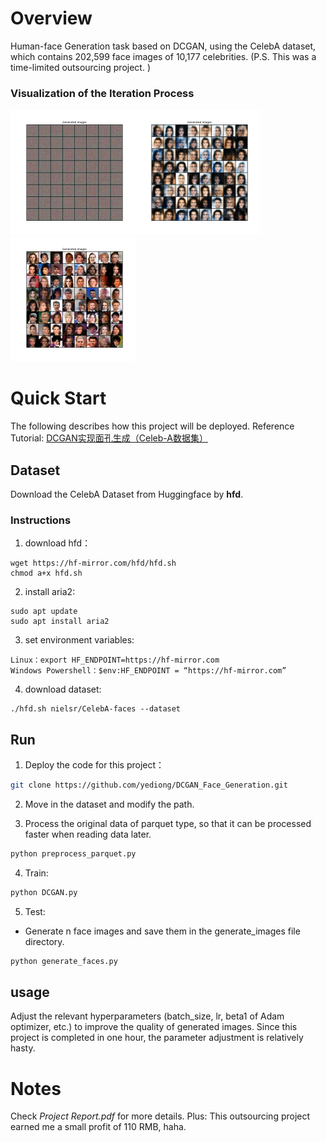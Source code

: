 # Overview
Human-face Generation task based on DCGAN, using the CelebA dataset, which contains 202,599 face images of 10,177 celebrities. (P.S. This was a time-limited outsourcing project. )
### Visualization of the Iteration Process
<img src="attachments/1.png" alt="1" style="width: 200px; height: auto;"><img src="attachments/2.png" alt="2" style="width: 200px; height: auto;"><img src="attachments/3.png" alt="3" style="width: 200px; height: auto;">



# Quick Start
The following describes how this project will be deployed. 
Reference Tutorial: [DCGAN实现面孔生成（Celeb-A数据集）](https://blog.csdn.net/t1274171989/article/details/134192698)

## Dataset
Download the CelebA Dataset from Huggingface by **hfd**.
### Instructions
1. download hfd：
```
wget https://hf-mirror.com/hfd/hfd.sh
chmod a+x hfd.sh
```

2. install aria2:
```
sudo apt update
sudo apt install aria2
```

3. set environment variables: 
```
Linux：export HF_ENDPOINT=https://hf-mirror.com
Windows Powershell：$env:HF_ENDPOINT = “https://hf-mirror.com”
```

4. download dataset: 
```
./hfd.sh nielsr/CelebA-faces --dataset
```

## Run
1. Deploy the code for this project：

```bash
git clone https://github.com/yediong/DCGAN_Face_Generation.git
```

2. Move in the dataset and modify the path.

3. Process the original data of parquet type, so that it can be processed faster when reading data later.
```bash
python preprocess_parquet.py
```

4. Train: 
```bash
python DCGAN.py
```

5. Test: 
- Generate n face images and save them in the generate_images file directory.
```bash
python generate_faces.py
```

## usage
Adjust the relevant hyperparameters (batch_size, lr, beta1 of Adam optimizer, etc.) to improve the quality of generated images. Since this project is completed in one hour, the parameter adjustment is relatively hasty.

# Notes
Check *Project Report.pdf* for more details. 
Plus: This outsourcing project earned me a small profit of 110 RMB, haha.
